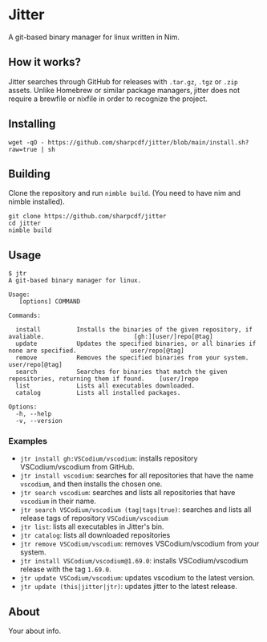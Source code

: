 # Jitter
A git-based binary manager for linux written in Nim.

## How it works?
Jitter searches through GitHub for releases with `.tar.gz`, `.tgz` or `.zip` assets. Unlike Homebrew or similar package managers, jitter does not require a brewfile or nixfile in order to recognize the project.

## Installing
```
wget -qO - https://github.com/sharpcdf/jitter/blob/main/install.sh?raw=true | sh
```

## Building
Clone the repository and run `nimble build`.
(You need to have nim and nimble installed).
```
git clone https://github.com/sharpcdf/jitter
cd jitter
nimble build
```

## Usage
```
$ jtr
A git-based binary manager for linux.

Usage:
   [options] COMMAND

Commands:

  install          Installs the binaries of the given repository, if avaliable.                         [gh:][user/]repo[@tag]
  update           Updates the specified binaries, or all binaries if none are specified.               user/repo[@tag]
  remove           Removes the specified binaries from your system.                                     user/repo[@tag]
  search           Searches for binaries that match the given repositories, returning them if found.    [user/]repo
  list             Lists all executables downloaded.
  catalog          Lists all installed packages.

Options:
  -h, --help
  -v, --version

```
### Examples
- `jtr install gh:VSCodium/vscodium`: installs repository VSCodium/vscodium from GitHub.
- `jtr install vscodium`: searches for all repositories that have the name `vscodium`, and then installs the chosen one.
- `jtr search vscodium`: searches and lists all repositories that have `vscodium` in their name.
- `jtr search VSCodium/vscodium (tag|tags|true)`: searches and lists all release tags of repository `VSCodium/vscodium`
- `jtr list`: lists all executables in Jitter's bin.
- `jtr catalog`: lists all downloaded repositories
- `jtr remove VSCodium/vscodium`: removes VSCodium/vscodium from your system.
- `jtr install VSCodium/vscodium@1.69.0`: installs VSCodium/vscodium release with the tag `1.69.0`.
- `jtr update VSCodium/vscodium`: updates vscodium to the latest version.
- `jtr update (this|jitter|jtr)`: updates jitter to the latest release.

## About
Your about info.

